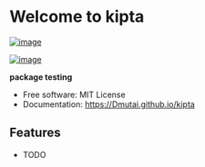 # Welcome to kipta


[![image](https://img.shields.io/pypi/v/kipta.svg)](https://pypi.python.org/pypi/kipta)

[![image](https://pyup.io/repos/github/Dmutai/kipta/shield.svg)](https://pyup.io/repos/github/Dmutai/kipta)


**package testing**


-   Free software: MIT License
-   Documentation: <https://Dmutai.github.io/kipta>
    

## Features

-   TODO
